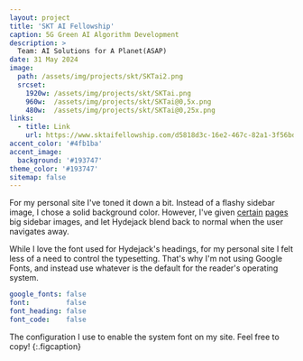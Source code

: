 ```yaml
---
layout: project
title: 'SKT AI Fellowship'
caption: 5G Green AI Algorithm Development
description: >
  Team: AI Solutions for A Planet(ASAP)
date: 31 May 2024
image: 
  path: /assets/img/projects/skt/SKTai2.png
  srcset: 
    1920w: /assets/img/projects/skt/SKTai.png
    960w:  /assets/img/projects/skt/SKTai@0,5x.png
    480w:  /assets/img/projects/skt/SKTai@0,25x.png
links:
  - title: Link
    url: https://www.sktaifellowship.com/d5818d3c-16e2-467c-82a1-3f56bd6dfbcb
accent_color: '#4fb1ba'
accent_image:
  background: '#193747'
theme_color: '#193747'
sitemap: false
---
```


For my personal site I've toned it down a bit. Instead of a flashy sidebar image, I chose a solid background color.
However, I've given [certain](https://qwtel.com/projects/ducky-hunting/) [pages](https://qwtel.com/projects/blocky-blocks/) big sidebar images, and let Hydejack blend back to normal when the user navigates away.

While I love the font used for Hydejack's headings, for my personal site I felt less of a need to control the typesetting.
That's why I'm not using Google Fonts, and instead use whatever is the default for the reader's operating system.

```yml
google_fonts: false
font:         false
font_heading: false
font_code:    false
```

The configuration I use to enable the system font on my site. Feel free to copy!
{:.figcaption}
